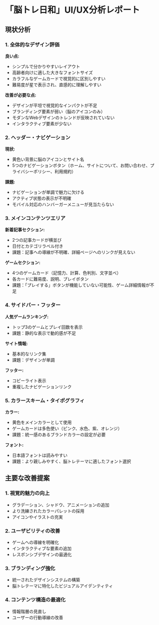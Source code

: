 # 「脳トレ日和」UI/UX分析レポート

## 現状分析

### 1. 全体的なデザイン評価

**良い点:**
- シンプルで分かりやすいレイアウト
- 高齢者向けに適した大きなフォントサイズ
- カラフルなゲームカードで視覚的に区別しやすい
- 難易度が星で表示され、直感的に理解しやすい

**改善が必要な点:**
- デザインが平坦で視覚的なインパクトが不足
- ブランディング要素が弱い（脳のアイコンのみ）
- モダンなWebデザインのトレンドが反映されていない
- インタラクティブ要素が少ない

### 2. ヘッダー・ナビゲーション

**現状:**
- 黄色い背景に脳のアイコンとサイト名
- 5つのナビゲーションボタン（ホーム、サイトについて、お問い合わせ、プライバシーポリシー、利用規約）

**課題:**
- ナビゲーションが単調で魅力に欠ける
- アクティブ状態の表示が不明確
- モバイル対応のハンバーガーメニューが見当たらない

### 3. メインコンテンツエリア

**新着記事セクション:**
- 2つの記事カードが横並び
- 日付とカテゴリラベル付き
- 課題：記事への導線が不明確、詳細ページへのリンクが見えない

**ゲームセクション:**
- 4つのゲームカード（記憶力、計算、色判別、文字並べ）
- 各カードに難易度、説明、プレイボタン
- 課題：「プレイする」ボタンが機能していない可能性、ゲーム詳細情報が不足

### 4. サイドバー・フッター

**人気ゲームランキング:**
- トップ3のゲームとプレイ回数を表示
- 課題：静的な表示で動的感が不足

**サイト情報:**
- 基本的なリンク集
- 課題：デザインが単調

**フッター:**
- コピーライト表示
- 重複したナビゲーションリンク

### 5. カラースキーム・タイポグラフィ

**カラー:**
- 黄色をメインカラーとして使用
- ゲームカードは多色使い（ピンク、水色、紫、オレンジ）
- 課題：統一感のあるブランドカラーの設定が必要

**フォント:**
- 日本語フォントは読みやすい
- 課題：より親しみやすく、脳トレテーマに適したフォント選択

## 主要な改善提案

### 1. 視覚的魅力の向上
- グラデーション、シャドウ、アニメーションの追加
- より洗練されたカラーパレットの採用
- アイコンやイラストの充実

### 2. ユーザビリティの改善
- ゲームへの導線を明確化
- インタラクティブな要素の追加
- レスポンシブデザインの最適化

### 3. ブランディング強化
- 統一されたデザインシステムの構築
- 脳トレテーマに特化したビジュアルアイデンティティ

### 4. コンテンツ構造の最適化
- 情報階層の見直し
- ユーザーの行動導線の改善


